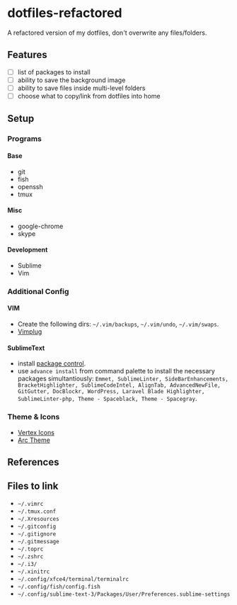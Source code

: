 # dotfiles-refactored

A refactored version of my dotfiles, don't overwrite any files/folders.

## Features

- [ ] list of packages to install
- [ ] ability to save the background image
- [ ] ability to save files inside multi-level folders
- [ ] choose what to copy/link from dotfiles into home

## Setup

### Programs

#### Base

- git
- fish
- openssh
- tmux

#### Misc
- google-chrome
- skype

#### Development

- Sublime
- Vim

### Additional Config

#### VIM
- Create the following dirs: `~/.vim/backups`, `~/.vim/undo`, `~/.vim/swaps`.
- [Vimplug](https://github.com/junegunn/vim-plug#usage)

#### SublimeText
- install [package control](https://packagecontrol.io/installation).
- use `advance install` from command palette to install the necessary packages simultantiously: `Emmet, SublimeLinter, SideBarEnhancements, BracketHighlighter, SublimeCodeIntel, AlignTab, AdvancedNewFile, GitGutter, DocBlockr, WordPress, Laravel Blade Highlighter, SublimeLinter-php, Theme - Spaceblack, Theme - Spacegray`.

### Theme & Icons
- [Vertex Icons](https://github.com/horst3180/Vertex-Icons)
- [Arc Theme](https://github.com/horst3180/Arc-theme)

## References


## Files to link
- `~/.vimrc`
- `~/.tmux.conf`
- `~/.Xresources`
- `~/.gitconfig`
- `~/.gitignore`
- `~/.gitmessage`
- `~/.toprc`
- `~/.zshrc`
- `~/.i3/`
- `~/.xinitrc`
- `~/.config/xfce4/terminal/terminalrc`
- `~/.config/fish/config.fish`
- `~/.config/sublime-text-3/Packages/User/Preferences.sublime-settings`
